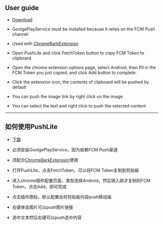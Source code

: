 ## User guide

+ [Download](https://github.com/xlvecle/PushLite/releases)

+ GoolgePlayService must be installed because it relies on the FCM Push channel

+ Used with [ChromeBarkExtension](https://chrome.google.com/webstore/detail/bark/pmlkbdbpglkgbgopghdcmohdcmladeii?utm_source=chrome-ntp-icon)

+ Open PushLite and click FetchToken button to copy FCM Token to clipboard

+ Open the chrome extension options page, select Android, then fill in the FCM Token you just copied, and click Add button to complete.

+ Click the extension icon, the contents of  clipboard will be pushed by default

+ You can push the image link by right click on the image

+ You can select the text and right click to push the selected content

---

## 如何使用PushLite


+ [下载](https://github.com/xlvecle/PushLite/releases)

+ 必须安装GoolgePlayService，因为依赖FCM Push渠道

+ 须配合[ChromeBarkExtension](https://chrome.google.com/webstore/detail/bark/pmlkbdbpglkgbgopghdcmohdcmladeii?utm_source=chrome-ntp-icon)使用

+ 打开PushLite，点击FetchToken，可以将FCM Token复制到剪贴板

+ 进入chrome插件配置页面，类型选择Android，然后填入刚才复制的FCM Token，点击Add，即可完成

+ 点击插件图标，默认配置会将剪贴板内容push移动端

+ 右键单击图片可以push图片链接

+ 选中文本然后右键可以push选中内容



